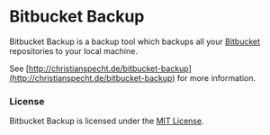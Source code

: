 # Bitbucket Backup

Bitbucket Backup is a backup tool which backups all your [Bitbucket](https://bitbucket.org/) repositories to your local machine.

See [http://christianspecht.de/bitbucket-backup](http://christianspecht.de/bitbucket-backup) for more information.

 
### License

Bitbucket Backup is licensed under the [MIT License](http://christianspecht.de/bitbucket-backup/#license).
